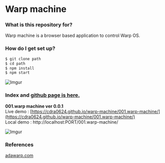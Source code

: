 # Warp machine #

### What is this repository for? 
Warp machine is a browser based application to control Warp OS.

### How do I get set up? ###

```sh
$ git clone path
$ cd path
$ npm install
$ npm start
```

![Imgur](http://i.imgur.com/aJfFBV7.png)
### Index and [github page is here.](https://cdra0624.github.io/warp-machine/)  

**001.warp machine ver 0.0.1**  
Live demo : [https://cdra0624.github.io/warp-machine/001.warp-machine/](https://cdra0624.github.io/warp-machine/001.warp-machine/)  
Local demo : http://localhost:PORT/001.warp-machine/

![Imgur](http://i.imgur.com/aJfFBV7.png)

### References ###
[adawarp.com](http://adawarp.com/)  

